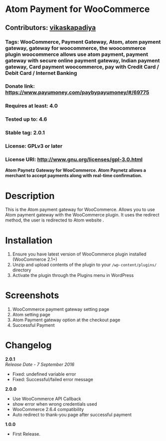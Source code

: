 # Atom Payment for WooCommerce  
## Contributors: [vikaskapadiya](https://github.com/vikas5914 "vikaskapadiya")
### Tags: WooCommerce, Payment Gateway, Atom, atom payment gateway, gateway for woocommerce, the woocommerce plugin woocommerce allows use atom payment, payment gateway with secure online payment gateway, Indian payment gateway, Card payment woocommerce, pay with Credit Card / Debit Card / Internet Banking
### Donate link: https://www.payumoney.com/paybypayumoney/#/69775
### Requires at least: 4.0
### Tested up to: 4.6
### Stable tag: 2.0.1
### License: GPLv3 or later
### License URI: http://www.gnu.org/licenses/gpl-3.0.html

**Atom Paynetz Gateway for WooCommerce. Atom Paynetz allows a merchant to accept payments along with real-time confirmation.**

# Description 
This is the Atom payment gateway for WooCommerce. Allows you to use Atom payment gateway with the WooCommerce plugin. It uses the redirect method, the user is redirected to Atom website .


# Installation  
1. Ensure you have latest version of WooCommerce plugin installed (WooCommerce 2.1+)
2. Unzip and upload contents of the plugin to your `/wp-content/plugins/` directory
3. Activate the plugin through the Plugins menu in WordPress

# Screenshots  
1. WooCommerce payment gateway setting page
2. Atom setting page
3. Atom Payment gateway option at the checkout page
4. Successful Payment

# Changelog  

 **2.0.1**  
*Release Date - 7 September 2016*


* Fixed: undefined variable error
* Fixed: Successful/failed error message

**2.0.0**  
* Use WooCommerce API Callback
* show error when wrong credentials used
* WooCommerce 2.6.4 compatibility
* Auto redirect to thank-you page after successful payment

**1.0.0**  
* First Release.
